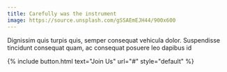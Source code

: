 ```yaml
---
title: Carefully was the instrument
image: https://source.unsplash.com/gSSAEmEJH44/900x600
---
```


Dignissim quis turpis quis, semper consequat vehicula dolor. Suspendisse tincidunt consequat quam, ac consequat posuere leo dapibus id

{% include button.html text="Join Us" url="#" style="default" %}
